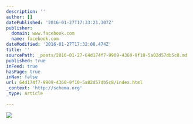 ```yaml
---
description: ''
author: []
datePublished: '2016-01-27T17:33:21.307Z'
publisher:
  domain: www.facebook.com
  name: facebook.com
dateModified: '2016-01-27T17:32:08.474Z'
title: ''
sourcePath: _posts/2016-01-27-64d174f7-9909-4360-9f10-5a02d57db5c8.md
published: true
inFeed: true
hasPage: true
inNav: false
url: 64d174f7-9909-4360-9f10-5a02d57db5c8/index.html
_context: 'http://schema.org'
_type: Article

---
```

![](https://scontent-dfw1-1.xx.fbcdn.net/hphotos-xlp1/v/t1.0-9/12524082_763018617136122_6783657554905783676_n.jpg?oh=398c06d409165cb96f3716a76fcddc9c&oe=5729A953)